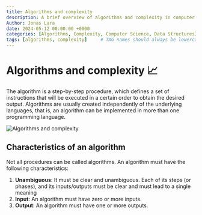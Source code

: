 ```yaml
---
title: Algorithms and complexity
description: A brief overview of algorithms and complexity in computer science
Author: Jonas Lara
date: 2024-05-12 00:00:00 +0000
categories: [Algorithms, Complexity, Computer Science, Data Structures]
tags: [algorithms, complexity]     # TAG names should always be lowercase
---
```


# Algorithms and complexity 📈

 The algorithm is a step-by-step procedure, which defines a set of instructions that will be executed in a certain order to obtain the desired output. Algorithms are usually created independently of the underlying languages, that is, an algorithm can be implemented in more than one programming language.

![Algorithms and complexity](https://images.unsplash.com/photo-1642952469120-eed4b65104be?q=80&w=1770&auto=format&fit=crop&ixlib=rb-4.0.3&ixid=M3wxMjA3fDB8MHxwaG90by1wYWdlfHx8fGVufDB8fHx8fA%3D%3D)

## Characteristics of an algorithm

Not all procedures can be called algorithms. An algorithm must have the following characteristics:

1. **Unambiguous**: It must be clear and unambiguous. Each of its steps (or phases), and its inputs/outputs must be clear and must lead to a single meaning
2. **Input**: An algorithm must have zero or more inputs.
3. **Output**: An algorithm must have one or more outputs.
